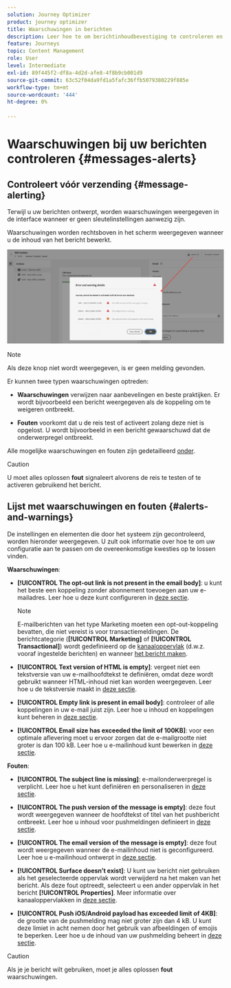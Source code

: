 ```yaml
---
solution: Journey Optimizer
product: journey optimizer
title: Waarschuwingen in berichten
description: Leer hoe te om berichtinhoudbevestiging te controleren en problemen op te lossen
feature: Journeys
topic: Content Management
role: User
level: Intermediate
exl-id: 89f445f2-df8a-4d2d-afe8-4f8b9cb001d9
source-git-commit: 63c52f04da9fd1a5fafc36ffb5079380229f885e
workflow-type: tm+mt
source-wordcount: '444'
ht-degree: 0%

---
```


# Waarschuwingen bij uw berichten controleren {#messages-alerts}

## Controleert vóór verzending {#message-alerting}

Terwijl u uw berichten ontwerpt, worden waarschuwingen weergegeven in de interface wanneer er geen sleutelinstellingen aanwezig zijn.

Waarschuwingen worden rechtsboven in het scherm weergegeven wanneer u de inhoud van het bericht bewerkt.

![](assets/alerts-details.png)

>[!NOTE]
>
>Als deze knop niet wordt weergegeven, is er geen melding gevonden.

Er kunnen twee typen waarschuwingen optreden:

* **Waarschuwingen** verwijzen naar aanbevelingen en beste praktijken. Er wordt bijvoorbeeld een bericht weergegeven als de koppeling om te weigeren ontbreekt.

* **Fouten** voorkomt dat u de reis test of activeert zolang deze niet is opgelost. U wordt bijvoorbeeld in een bericht gewaarschuwd dat de onderwerpregel ontbreekt.

Alle mogelijke waarschuwingen en fouten zijn gedetailleerd [onder](#alerts-and-warnings).

>[!CAUTION]
>
> U moet alles oplossen **fout** signaleert alvorens de reis te testen of te activeren gebruikend het bericht.

## Lijst met waarschuwingen en fouten {#alerts-and-warnings}

De instellingen en elementen die door het systeem zijn gecontroleerd, worden hieronder weergegeven. U zult ook informatie over hoe te om uw configuratie aan te passen om de overeenkomstige kwesties op te lossen vinden.

**Waarschuwingen**:

* **[!UICONTROL The opt-out link is not present in the email body]**: u kunt het beste een koppeling zonder abonnement toevoegen aan uw e-mailadres. Leer hoe u deze kunt configureren in [deze sectie](../privacy/opt-out.md#opt-out-management).

   >[!NOTE]
   >
   >E-mailberichten van het type Marketing moeten een opt-out-koppeling bevatten, die niet vereist is voor transactiemeldingen. De berichtcategorie (**[!UICONTROL Marketing]** of **[!UICONTROL Transactional]**) wordt gedefinieerd op de [kanaaloppervlak](../configuration/channel-surfaces.md#email-type) (d.w.z. vooraf ingestelde berichten) en wanneer [het bericht maken](get-started-content.md#create-new-message).

* **[!UICONTROL Text version of HTML is empty]**: vergeet niet een tekstversie van uw e-mailhoofdtekst te definiëren, omdat deze wordt gebruikt wanneer HTML-inhoud niet kan worden weergegeven. Leer hoe u de tekstversie maakt in [deze sectie](../design/text-version-email.md).

* **[!UICONTROL Empty link is present in email body]**: controleer of alle koppelingen in uw e-mail juist zijn. Leer hoe u inhoud en koppelingen kunt beheren in [deze sectie](../design/create-email-content.md).

* **[!UICONTROL Email size has exceeded the limit of 100KB]**: voor een optimale aflevering moet u ervoor zorgen dat de e-mailgrootte niet groter is dan 100 kB. Leer hoe u e-mailinhoud kunt bewerken in [deze sectie](../design/create-email-content.md).

**Fouten**:

* **[!UICONTROL The subject line is missing]**: e-mailonderwerpregel is verplicht. Leer hoe u het kunt definiëren en personaliseren in [deze sectie](create-email.md).

   <!--HTML is empty when Amp HTML is present-->

* **[!UICONTROL The push version of the message is empty]**: deze fout wordt weergegeven wanneer de hoofdtekst of titel van het pushbericht ontbreekt. Leer hoe u inhoud voor pushmeldingen definieert in [deze sectie](create-push.md).

* **[!UICONTROL The email version of the message is empty]**: deze fout wordt weergegeven wanneer de e-mailinhoud niet is geconfigureerd. Leer hoe u e-mailinhoud ontwerpt in [deze sectie](../design/design-emails.md).

* **[!UICONTROL Surface doesn’t exist]**: U kunt uw bericht niet gebruiken als het geselecteerde oppervlak wordt verwijderd na het maken van het bericht. Als deze fout optreedt, selecteert u een ander oppervlak in het bericht **[!UICONTROL Properties]**. Meer informatie over kanaaloppervlakken in [deze sectie](../configuration/channel-surfaces.md).

* **[!UICONTROL Push iOS/Android payload has exceeded limit of 4KB]**: de grootte van de pushmelding mag niet groter zijn dan 4 kB. U kunt deze limiet in acht nemen door het gebruik van afbeeldingen of emojis te beperken. Leer hoe u de inhoud van uw pushmelding beheert in [deze sectie](create-push.md).

>[!CAUTION]
>
> Als je je bericht wilt gebruiken, moet je alles oplossen **fout** waarschuwingen.

<!--Other issues can stop publication such as:
* The push notification title is empty-->
